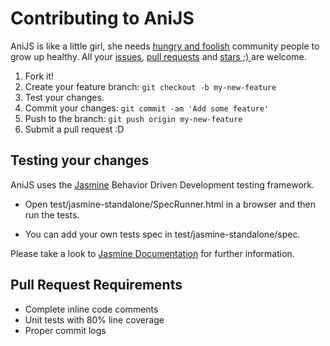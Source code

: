 Contributing to AniJS
=====================

AniJS is like a little girl, she needs [hungry and foolish](http://www.youtube.com/watch?v=7CeNIDWtlo0#t=774) community people to grow up healthy. All your [issues](https://github.com/anijs/anijs/issues), [pull requests](https://github.com/anijs/anijs/pulls) and [stars ;) ](https://github.com/anijs/anijs) are welcome.
 
1. Fork it! 
2. Create your feature branch: `git checkout -b my-new-feature`
3. Test your changes.
4. Commit your changes: `git commit -am 'Add some feature'`
5. Push to the branch: `git push origin my-new-feature`
6. Submit a pull request :D

Testing your changes
--------------------
AniJS uses the [Jasmine](http://jasmine.github.io/) Behavior Driven Development testing framework.

- Open test/jasmine-standalone/SpecRunner.html in a browser and then run the tests.

- You can add your own tests spec in test/jasmine-standalone/spec.

Please take a look to [Jasmine Documentation](http://jasmine.github.io/2.0/introduction.html) for further information.

Pull Request Requirements
-------------------------
  * Complete inline code comments
  * Unit tests with 80% line coverage
  * Proper commit logs
